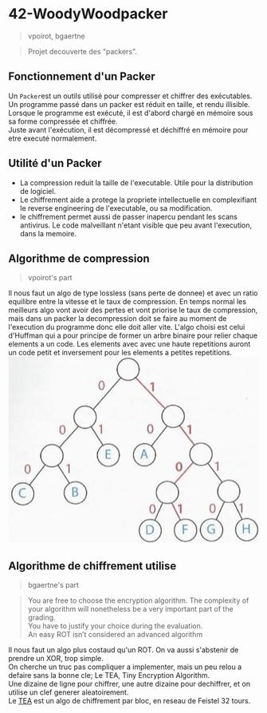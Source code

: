 # 42-WoodyWoodpacker

> vpoirot, bgaertne

> Projet decouverte des "packers".

## Fonctionnement d'un Packer

Un `Packer`est un outils utilisé pour compresser et chiffrer des exécutables.<br>
Un programme passé dans un packer est réduit en taille, et rendu illisible.<br>
Lorsque le programme est exécuté, il est d'abord chargé en mémoire sous sa forme compressée et chiffrée.<br>
Juste avant l'exécution, il est décompressé et déchiffré en mémoire pour etre executé normalement.<br>

## Utilité d'un Packer

- La compression reduit la taille de l'executable. Utile pour la distribution de logiciel.
- Le chiffrement aide a protege la propriete intellectuelle en complexifiant le reverse engineering de l'executable, ou sa modification.
- le chiffrement permet aussi de passer inapercu pendant les scans antivirus. Le code malveillant n'etant visible que peu avant l'execution, dans la memoire.

## Algorithme de compression
> vpoirot's part

Il nous faut un algo de type lossless (sans perte de donnee) et avec un ratio equilibre entre la vitesse et le taux de compression.
En temps normal les meilleurs algo vont avoir des pertes et vont priorise le taux de compression, mais dans un packer la decompression doit se faire
au moment de l'execution du programme donc elle doit aller vite.
L'algo choisi est celui d'Huffman qui a pour principe de former un arbre binaire pour relier chaque elements a un code.
Les elements avec avec une haute repetitions auront un code petit et inversement pour les elements a petites repetitions. <br>
![alt text](image.png)

## Algorithme de chiffrement utilise
> bgaertne's part

> You are free to choose the encryption algorithm.
> The complexity of your algorithm will nonetheless be a very important part of the grading.<br>You have to justify your choice during the evaluation.<br>An easy ROT isn’t considered an advanced algorithm 

Il nous faut un algo plus costaud qu'un ROT. On va aussi s'abstenir de prendre un XOR, trop simple.<br>
On cherche un truc pas compliquer a implementer, mais un peu relou a defaire sans la bonne cle; Le TEA, Tiny Encryption Algorithm.<br>
Une dizaine de ligne pour chiffrer, une autre dizaine pour dechiffrer, et on utilise un clef generer aleatoirement.<br>
Le [TEA](https://fr.wikipedia.org/wiki/Tiny_Encryption_Algorithm) est un algo de chiffrement par bloc, en reseau de Feistel 32 tours.